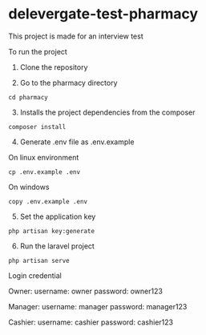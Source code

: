 # delevergate-test-pharmacy
This project is made for an interview test

To run the project

1. Clone the repository

2. Go to the pharmacy directory
 ```
cd pharmacy
 ```
3. Installs the project dependencies from the composer
```
composer install
```
4. Generate .env file as .env.example

On linux environment
```
cp .env.example .env
```
On windows
```
copy .env.example .env
```
5. Set the application key
```
php artisan key:generate
```
6. Run the laravel project
 ```
php artisan serve
 ```


Login credential


Owner:
  username: owner
  password: owner123
  
Manager:
  username: manager
  password: manager123

Cashier:
  username: cashier
  password: cashier123
